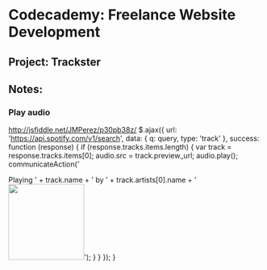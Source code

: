 # Codecademy: Freelance Website Development
## Project: Trackster



## Notes:
### Play audio
http://jsfiddle.net/JMPerez/p30pb38z/
$.ajax({
            url: 'https://api.spotify.com/v1/search',
            data: {
                q: query,
                type: 'track'
            },
            success: function (response) {
                if (response.tracks.items.length) {
                    var track = response.tracks.items[0];
                    audio.src = track.preview_url;
                    audio.play();
                    communicateAction('<div>Playing ' + track.name + ' by ' + track.artists[0].name + '</div><img width="150" src="' + track.album.images[1].url + '">');
                }
            }
        });
    }

